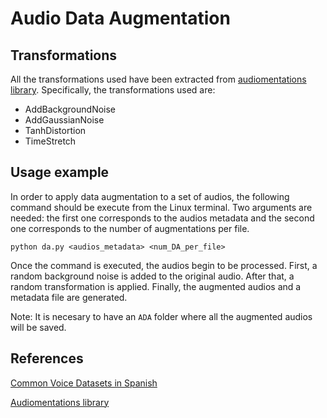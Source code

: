 # **Audio Data Augmentation**

## **Transformations**

All the transformations used have been extracted from [audiomentations library](https://iver56.github.io/audiomentations/). Specifically, the transformations used are:

- AddBackgroundNoise
- AddGaussianNoise
- TanhDistortion
- TimeStretch

## **Usage example**

In order to apply data augmentation to a set of audios, the following command should be execute from the Linux terminal. Two arguments are needed: the first one corresponds to the audios metadata and the second one corresponds to the number of augmentations per file.

    python da.py <audios_metadata> <num_DA_per_file>

Once the command is executed, the audios begin to be processed. First, a random background noise is added to the original audio. After that, a random transformation is applied. Finally, the augmented audios and a metadata file are generated.

Note: It is necesary to have an `ADA` folder where all the augmented audios will be saved.

## **References**

[Common Voice Datasets in Spanish](https://commonvoice.mozilla.org/es/datasets)

[Audiomentations library](https://iver56.github.io/audiomentations/)
